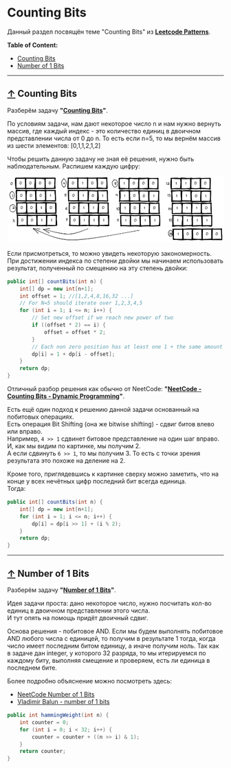 # <a id="home"></a> Counting Bits

Данный раздел посвящён теме "Counting Bits" из **[Leetcode Patterns](https://seanprashad.com/leetcode-patterns/)**.

**Table of Content:**
- [Counting Bits](#bits)
- [Number of 1 Bits](#numberbits)

----

## [↑](#home) <a id="bits"></a> Counting Bits
Разберём задачу **"[Counting Bits](https://leetcode.com/problems/counting-bits/)"**.

По условиям задачи, нам дают некоторое число n и нам нужно вернуть массив, где каждый индекс - это количество единиц в двоичном представлении числа от 0 до n. То есть если n=5, то мы вернём массив из шести элементов: [0,1,1,2,1,2]

Чтобы решить данную задачу не зная её решения, нужно быть наблюдательным. Распишем каждую цифру:

![](../img/CountingBits.png)

Если присмотреться, то можно увидеть некоторую закономерность. При достижении индекса по степени двойки мы начинаем использовать результат, полученный по смещению на эту степень двойки:

```java
public int[] countBits(int n) {
    int[] dp = new int[n+1];
    int offset = 1; //[1,2,4,8,16,32 ...]
    // For N=5 should iterate over 1,2,3,4,5
    for (int i = 1; i <= n; i++) {
        // Set new offset if we reach new power of two
        if ((offset * 2) == i) {
            offset = offset * 2;
        }
        // Each non zero position has at least one 1 + the same amount by offset
        dp[i] = 1 + dp[i - offset];
    }
    return dp;
}
```

Отличный разбор решения как обычно от NeetCode: **"[NeetCode - Counting Bits - Dynamic Programming](https://www.youtube.com/watch?v=RyBM56RIWrM)"**.

Есть ещё один подход к решению данной задачи основанный на побитовых операциях.\
Есть операция Bit Shifting (она же bitwise shifting) - сдвиг битов влево или вправо.\
Например, ``4 >> 1`` сдвинет битовое представление на один шаг вправо. И, как мы видим по картинке, мы получим 2.\
А если сдвинуть ``6 >> 1``, то мы получим 3. То есть с точки зрения результата это похоже на деление на 2.

Кроме того, приглядевшись к картинке сверху можно заметить, что на конце у всех нечётных цифр последний бит всегда единица.\
Тогда:
```java
public int[] countBits(int n) {
    int[] dp = new int[n+1];
    for (int i = 1; i <= n; i++) {
        dp[i] = dp[i >> 1] + (i % 2);
    }
    return dp;
}
```

----

## [↑](#home) <a id="numberbits"></a> Number of 1 Bits
Разберём задачу **"[Number of 1 Bits](https://leetcode.com/problems/number-of-1-bits/)"**.

Идея задачи проста: дано некоторое число, нужно посчитать кол-во единиц в двоичном представлении этого числа.\
И тут опять на помощь придёт двоичный сдвиг.

Основа решения - побитовое AND. Если мы будем выполнять побитовое AND любого числа с единицей, то получим в результате 1 тогда, когда число имеет последним битом единицу, а иначе получим ноль. Так как в задаче дан integer, у которого 32 разряда, то мы итерируемся по каждому биту, выполняя смещение и проверяем, есть ли единица в последнем бите.

Более подробно объяснение можно посмотреть здесь:
- [NeetCode Number of 1 Bits](https://www.youtube.com/watch?v=5Km3utixwZs)
- [Vladimir Balun - number of 1 bits](https://www.youtube.com/watch?v=OviVg7YQf_A)

```java
public int hammingWeight(int n) {
    int counter = 0;
    for (int i = 0; i < 32; i++) {
        counter = counter + ((n >> i) & 1);
    }
    return counter;
}
```